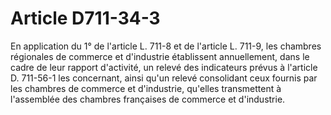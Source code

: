 # Article D711-34-3

En application du 1° de l'article L. 711-8 et de l'article L. 711-9, les chambres régionales de commerce et d'industrie établissent annuellement, dans le cadre de leur rapport d'activité, un relevé des indicateurs prévus à l'article D. 711-56-1 les concernant, ainsi qu'un relevé consolidant ceux fournis par les chambres de commerce et d'industrie, qu'elles transmettent à l'assemblée des chambres françaises de commerce et d'industrie.
